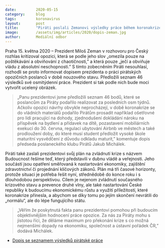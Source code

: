 ```yaml
---
date:         2020-05-15
category:     blog
tags:         koronavirus
layout:       post
title:        "Piráti poslali Zemanovi výsledky práce během koronakrize, odmítli nálepkování opozice za křiklouny"
image:        /assets/img/articles/2020/dopis-zeman.jpg
author:       Mediální odbor
---  
```


Praha 15. května 2020 – Prezident Miloš Zeman v rozhovoru pro Český rozhlas kritizoval opozici, která se podle jeho slov „omezila pouze na poštěkávání a obviňování z chaotičnosti,” a která pouze „ječí a obviňuje vládu z absolutní neschopnosti.” S tímto zobecněním Piráti nesouhlasí, rozhodli se proto informovat dopisem prezidenta o práci pirátských opozičních poslanců v době nouzového stavu. Předložili seznam 46 výsledků své osmitýdenní práce. Prezident si tak podle nich bude moci vytvořit ucelený obrázek. 

> „Panu prezidentovi jsme předložili seznam 46 bodů, které se poslancům za Piráty podařilo realizovat za posledních osm týdnů. Ačkoliv opozici návrhy obvykle neprocházejí, v době koronakrize se do vládních materiálů podařilo Pirátům prosadit například ošetřovné pro lidi pracující na dohody, zjednodušení dokládání nároku na příspěvek na bydlení a přídavek na dítě, pozastavení mobiliárních exekucí do 30. června, regulaci ubytování Airbnb ve městech a také prodloužení doby, do které musí student předložit vysoké škole maturitní vysvědčení z důvodu odkladu maturit,” komentuje dopis předseda poslaneckého klubu Pirátů Jakub Michálek. 

Piráti také zaslali prezidentovi svůj plán na zvládnutí krize s názvem Budoucnost řešíme teď, který představili v dubnu vládě a veřejnosti. Jeho součástí jsou opatření směřovaná k nastartování ekonomiky, zajištění zdravotnictví či projednání klíčových zákonů. Plán má tři časové horizonty, protože situaci je potřeba řešit nyní, střednědobě do konce roku i s dlouhodobou perspektivou. Cílem je nejenom zvládnutí současného krizového stavu a prevence druhé vlny, ale také nastartování České republiky k budoucímu ekonomickému růstu a využití příležitostí, které koronakrize přinesla, a abychom se díky tomu po jejím skončení nevrátili do „normálu“, ale do lépe fungujícího státu. 

> „Věřím že poskytnutá fakta panu prezidentovi pomohou při budoucím objektivnějším hodnocení práce opozice. Za nás za Piráty mohu s jistotou říci, že děláme maximum pro překonání krize s co možná nejmenšími dopady na ekonomiku, společnost a ústavní pořádek ČR,” dodává Michálek.

* [Dopis se seznamem výsledků pirátské práce](https://pirati.cz/assets/pdf/dopis-zemanovi.pdf)


